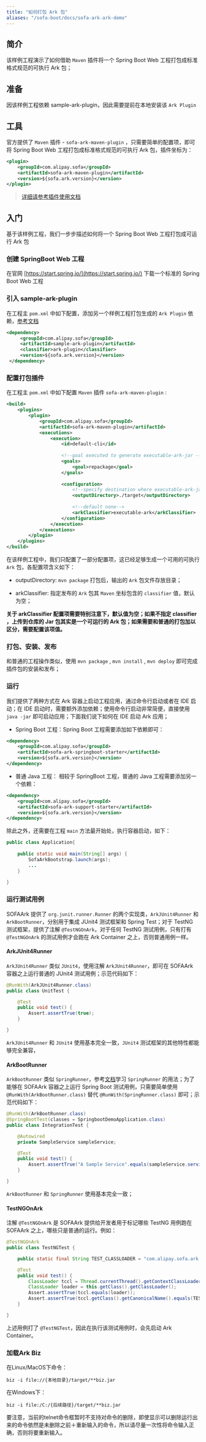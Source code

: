 ```yaml
---
title: "如何打包 Ark 包"
aliases: "/sofa-boot/docs/sofa-ark-ark-demo"
---
```


## 简介
该样例工程演示了如何借助 `Maven` 插件将一个 Spring Boot Web 工程打包成标准格式规范的可执行 Ark 包；

## 准备
因该样例工程依赖 sample-ark-plugin，因此需要提前在本地安装该 `Ark Plugin` 

## 工具
官方提供了 `Maven` 插件 - `sofa-ark-maven-plugin` ，只需要简单的配置项，即可将 Spring Boot Web 工程打包成标准格式规范的可执行 Ark 包，插件坐标为：

```xml
<plugin>
    <groupId>com.alipay.sofa</groupId>
    <artifactId>sofa-ark-maven-plugin</artifactId>
    <version>${sofa.ark.version}</version>
</plugin>
```

> [详细请参考插件使用文档](../sofa-ark-ark-jar)


## 入门
基于该样例工程，我们一步步描述如何将一个 Spring Boot Web 工程打包成可运行 Ark 包

### 创建 SpringBoot Web 工程
在官网 [https://start.spring.io/](https://start.spring.io/) 下载一个标准的 Spring Boot Web 工程

### 引入 sample-ark-plugin
在工程主 `pom.xml` 中如下配置，添加另一个样例工程打包生成的 `Ark Plugin` 依赖，[参考文档](../sofa-ark-ark-plugin-demo) 

```xml
<dependency>
     <groupId>com.alipay.sofa</groupId>
     <artifactId>sample-ark-plugin</artifactId>
     <classifier>ark-plugin</classifier>
     <version>${sofa.ark.version}</version>
 </dependency>
```

### 配置打包插件
在工程主 `pom.xml` 中如下配置 `Maven` 插件 `sofa-ark-maven-plugin` :

```xml
<build>
    <plugins>
        <plugin>
            <groupId>com.alipay.sofa</groupId>
            <artifactId>sofa-ark-maven-plugin</artifactId>
            <executions>
                <execution>
                    <id>default-cli</id>
                    
                    <!--goal executed to generate executable-ark-jar -->
                    <goals>
                        <goal>repackage</goal>
                    </goals>
                    
                    <configuration>
                        <!--specify destination where executable-ark-jar will be saved, default saved to ${project.build.directory}-->
                        <outputDirectory>./target</outputDirectory>
                        
                        <!--default none-->
                        <arkClassifier>executable-ark</arkClassifier>
                    </configuration>
                </execution>
            </executions>
        </plugin>
    </plugins>
</build>
```

在该样例工程中，我们只配置了一部分配置项，这已经足够生成一个可用的可执行 `Ark` 包，各配置项含义如下：
* outputDirectory: `mvn package` 打包后，输出的 `Ark` 包文件存放目录；

* arkClassifier: 指定发布的 `Ark` 包其 `Maven` 坐标包含的 `classifier` 值，默认为空；

**关于 arkClassifier 配置项需要特别注意下，默认值为空；如果不指定 classifier ，上传到仓库的 Jar 包其实是一个可运行的 Ark 包；如果需要和普通的打包加以区分，需要配置该项值。**

### 打包、安装、发布
和普通的工程操作类似，使用 `mvn package` , `mvn install` , `mvn deploy` 即可完成插件包的安装和发布；

### 运行
我们提供了两种方式在 Ark 容器上启动工程应用，通过命令行启动或者在 IDE 启动；在 IDE 启动时，需要额外添加依赖；使用命令行启动非常简便，直接使用 `java -jar` 即可启动应用；下面我们说下如何在 IDE 启动 Ark 应用；

* Spring Boot 工程：Spring Boot 工程需要添加如下依赖即可：

```xml
<dependency>
    <groupId>com.alipay.sofa</groupId>
    <artifactId>sofa-ark-springboot-starter</artifactId>
    <version>${sofa.ark.version}</version>
</dependency>
```

* 普通 Java 工程： 相较于 SpringBoot 工程，普通的 Java  工程需要添加另一个依赖：

```xml
<dependency>
    <groupId>com.alipay.sofa</groupId>
    <artifactId>sofa-ark-support-starter</artifactId>
    <version>${sofa.ark.version}</version>
</dependency>
```

除此之外，还需要在工程 `main` 方法最开始处，执行容器启动，如下：

```java
public class Application{
    
    public static void main(String[] args) { 
        SofaArkBootstrap.launch(args);
        ...
    }
    
}
```

### 运行测试用例
SOFAArk 提供了 `org.junit.runner.Runner` 的两个实现类，`ArkJUnit4Runner` 和 `ArkBootRunner`，分别用于集成 JUnit4 测试框架和 Spring Test；对于 TestNG 测试框架，提供了注解 `@TestNGOnArk`，对于任何 TestNG 测试用例，只有打有 `@TestNGOnArk` 的测试用例才会跑在 Ark Container 之上，否则普通用例一样。

#### ArkJUnit4Runner
`ArkJUnit4Runner` 类似 `JUnit4`，使用注解 `ArkJUnit4Runner`，即可在 SOFAArk 容器之上运行普通的 JUnit4 测试用例；示范代码如下：

```java
@RunWith(ArkJUnit4Runner.class)
public class UnitTest {

    @Test
    public void test() {
        Assert.assertTrue(true);
    }

}
```

`ArkJUnit4Runner` 和 `JUnit4` 使用基本完全一致，`JUnit4` 测试框架的其他特性都能够完全兼容，

#### ArkBootRunner
`ArkBootRunner` 类似 `SpringRunner`，参考[文档](https://docs.spring.io/spring-boot/docs/current/reference/html/boot-features-testing.html)学习 `SpringRunner` 的用法；为了能够在 SOFAArk 容器之上运行 Spring Boot 测试用例，只需要简单使用 `@RunWith(ArkBootRunner.class)` 替代 `@RunWith(SpringRunner.class)` 即可；示范代码如下：

```java
@RunWith(ArkBootRunner.class)
@SpringBootTest(classes = SpringbootDemoApplication.class)
public class IntegrationTest {

    @Autowired
    private SampleService sampleService;

    @Test
    public void test() {
        Assert.assertTrue("A Sample Service".equals(sampleService.service()));
    }

}
```

`ArkBootRunner` 和 `SpringRunner` 使用基本完全一致；

#### TestNGOnArk
注解 `@TestNGOnArk` 是 SOFAArk 提供给开发者用于标记哪些 TestNG 用例跑在 SOFAArk 之上，哪些只是普通的运行。例如：

```java
@TestNGOnArk
public class TestNGTest {

    public static final String TEST_CLASSLOADER = "com.alipay.sofa.ark.container.test.TestClassLoader";

    @Test
    public void test() {
        ClassLoader tccl = Thread.currentThread().getContextClassLoader();
        ClassLoader loader = this.getClass().getClassLoader();
        Assert.assertTrue(tccl.equals(loader));
        Assert.assertTrue(tccl.getClass().getCanonicalName().equals(TEST_CLASSLOADER));
    }

}
```

上述用例打了 `@TestNGTest`，因此在执行该测试用例时，会先启动 Ark Container。

### 加载Ark Biz
在Linux/MacOS下命令：

```shell
biz -i file://{本地目录}/target/**biz.jar
```

在Windows下：

```shell
biz -i file:/C:/{后续路径}/target/**biz.jar
```

要注意，当前的telnet命令框暂时不支持对命令的删除，即使显示可以删除运行出来的命令依然是未删除之前＋重新输入的命令，所以请尽量一次性将命令输入正确，否则将要重新输入。
